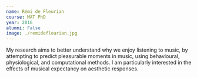 ```yaml
---
name: Rémi de Fleurian
course: MAT PhD
year: 2016
alumni: False
image: ./remidefleurian.jpg
---
```

My research aims to better understand why we enjoy listening to music, by attempting to predict pleasurable moments in music, using behavioural, physiological, and computational methods. I am particularly interested in the effects of musical expectancy on aesthetic responses.